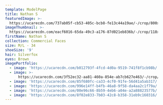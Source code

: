 ```yaml
---
template: ModelPage
title: Nathan S
featuredImage: >-
  https://ucarecdn.com/737ab05f-cb53-405c-bcb8-fe13c44a19ae/-/crop/800x394/0,0/-/preview/
imageThumbnail: >-
  https://ucarecdn.com/eacf6016-65da-49c3-a176-87d021eb836b/-/crop/118x156/74,78/-/preview/
firstName: Nathan S
collection: Commercial Faces
size: M/L - 34
shoeSize: '9'
hair: Silverfox
eyes: Brown
imagePortfolio:
  - image: 'https://ucarecdn.com/b012793f-4fcd-4d0a-9519-741f8f1cb98b/'
  - image: >-
      https://ucarecdn.com/3f52ec32-aa81-460a-854e-ab7cb627e463/-/crop/581x819/59,144/-/preview/
  - image: 'https://ucarecdn.com/85f680fc-ca33-4cf0-91fe-56d41a5ab317/'
  - image: 'https://ucarecdn.com/996e14ff-b4fb-46a8-9f58-da4aa2c1f79a/'
  - image: 'https://ucarecdn.com/00e96c66-8b59-4eb6-a04e-a2a88823577b/'
  - image: 'https://ucarecdn.com/8f02e833-7b03-42c8-b358-31eb9c160316/'
---
```



